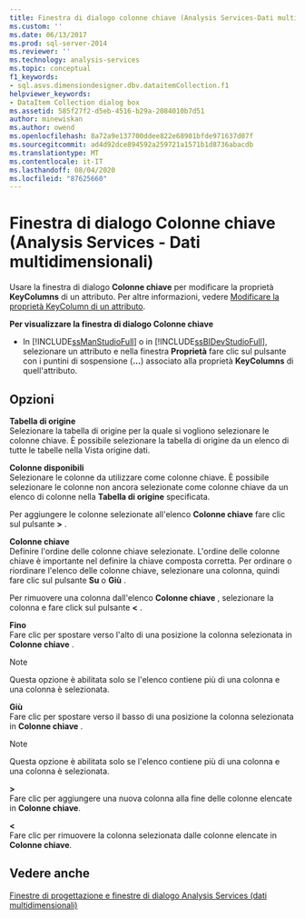 ```yaml
---
title: Finestra di dialogo colonne chiave (Analysis Services-Dati multidimensionali) | Microsoft Docs
ms.custom: ''
ms.date: 06/13/2017
ms.prod: sql-server-2014
ms.reviewer: ''
ms.technology: analysis-services
ms.topic: conceptual
f1_keywords:
- sql.asvs.dimensiondesigner.dbv.dataitemCollection.f1
helpviewer_keywords:
- DataItem Collection dialog box
ms.assetid: 585f27f2-d5eb-4516-b29a-2084010b7d51
author: minewiskan
ms.author: owend
ms.openlocfilehash: 8a72a9e137700ddee822e68901bfde971637d07f
ms.sourcegitcommit: ad4d92dce894592a259721a1571b1d8736abacdb
ms.translationtype: MT
ms.contentlocale: it-IT
ms.lasthandoff: 08/04/2020
ms.locfileid: "87625660"
---
```

# <a name="key-columns-dialog-box-analysis-services---multidimensional-data"></a>Finestra di dialogo Colonne chiave (Analysis Services - Dati multidimensionali)
  Usare la finestra di dialogo **Colonne chiave** per modificare la proprietà **KeyColumns** di un attributo. Per altre informazioni, vedere [Modificare la proprietà KeyColumn di un attributo](multidimensional-models/attribute-properties-modify-the-keycolumn-property.md).  
  
 **Per visualizzare la finestra di dialogo Colonne chiave**  
  
-   In [!INCLUDE[ssManStudioFull](../includes/ssmanstudiofull-md.md)] o in [!INCLUDE[ssBIDevStudioFull](../includes/ssbidevstudiofull-md.md)], selezionare un attributo e nella finestra **Proprietà** fare clic sul pulsante con i puntini di sospensione (**...**) associato alla proprietà **KeyColumns** di quell'attributo.  
  
## <a name="options"></a>Opzioni  
 **Tabella di origine**  
 Selezionare la tabella di origine per la quale si vogliono selezionare le colonne chiave. È possibile selezionare la tabella di origine da un elenco di tutte le tabelle nella Vista origine dati.  
  
 **Colonne disponibili**  
 Selezionare le colonne da utilizzare come colonne chiave. È possibile selezionare le colonne non ancora selezionate come colonne chiave da un elenco di colonne nella **Tabella di origine** specificata.  
  
 Per aggiungere le colonne selezionate all'elenco **Colonne chiave** fare clic sul pulsante **>** .  
  
 **Colonne chiave**  
 Definire l'ordine delle colonne chiave selezionate. L'ordine delle colonne chiave è importante nel definire la chiave composta corretta. Per ordinare o riordinare l'elenco delle colonne chiave, selezionare una colonna, quindi fare clic sul pulsante **Su** o **Giù** .  
  
 Per rimuovere una colonna dall'elenco **Colonne chiave** , selezionare la colonna e fare click sul pulsante **\<** .  
  
 **Fino**  
 Fare clic per spostare verso l'alto di una posizione la colonna selezionata in **Colonne chiave** .  
  
> [!NOTE]  
>  Questa opzione è abilitata solo se l'elenco contiene più di una colonna e una colonna è selezionata.  
  
 **Giù**  
 Fare clic per spostare verso il basso di una posizione la colonna selezionata in **Colonne chiave** .  
  
> [!NOTE]  
>  Questa opzione è abilitata solo se l'elenco contiene più di una colonna e una colonna è selezionata.  
  
 **>**  
 Fare clic per aggiungere una nuova colonna alla fine delle colonne elencate in **Colonne chiave**.  
  
 **<**  
 Fare clic per rimuovere la colonna selezionata dalle colonne elencate in **Colonne chiave**.  
  
## <a name="see-also"></a>Vedere anche  
 [Finestre di progettazione e finestre di dialogo Analysis Services &#40;dati multidimensionali&#41;](analysis-services-designers-and-dialog-boxes-multidimensional-data.md)  
  
  
